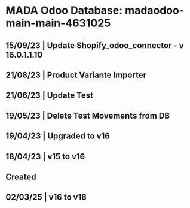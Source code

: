 # MADA Odoo Database: madaodoo-main-main-4631025
## 15/09/23 | Update Shopify_odoo_connector - v 16.0.1.1.10
## 21/08/23 | Product Variante Importer
## 21/06/23 | Update Test
## 19/05/23 | Delete Test Movements from DB
## 19/04/23 | Upgraded to v16
## 18/04/23 | v15 to v16
## Created
## 02/03/25 | v16 to v18
